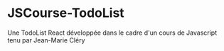 # JSCourse-TodoList
 Une TodoList React développée dans le cadre d'un cours de Javascript tenu par Jean-Marie Cléry
